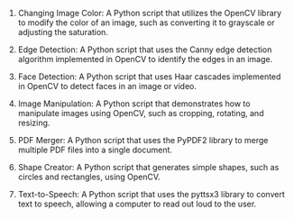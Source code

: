 1. Changing Image Color: A Python script that utilizes the OpenCV library to modify the color of an image, such as converting it to grayscale or adjusting the saturation.

2. Edge Detection: A Python script that uses the Canny edge detection algorithm implemented in OpenCV to identify the edges in an image.

3. Face Detection: A Python script that uses Haar cascades implemented in OpenCV to detect faces in an image or video.

4. Image Manipulation: A Python script that demonstrates how to manipulate images using OpenCV, such as cropping, rotating, and resizing.

5. PDF Merger: A Python script that uses the PyPDF2 library to merge multiple PDF files into a single document.

6. Shape Creator: A Python script that generates simple shapes, such as circles and rectangles, using OpenCV.

7. Text-to-Speech: A Python script that uses the pyttsx3 library to convert text to speech, allowing a computer to read out loud to the user.
